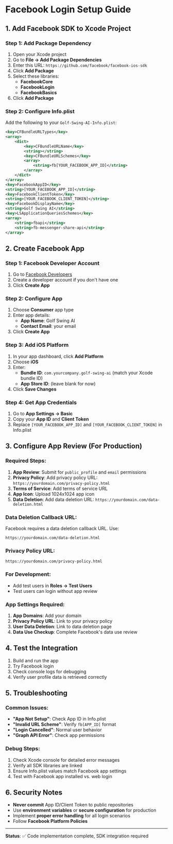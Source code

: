 # Facebook Login Setup Guide

## 1. Add Facebook SDK to Xcode Project

### Step 1: Add Package Dependency
1. Open your Xcode project
2. Go to **File → Add Package Dependencies**
3. Enter this URL: `https://github.com/facebook/facebook-ios-sdk`
4. Click **Add Package**
5. Select these libraries:
   - **FacebookCore**
   - **FacebookLogin** 
   - **FacebookBasics**
6. Click **Add Package**

### Step 2: Configure Info.plist
Add the following to your `Golf-Swing-AI-Info.plist`:

```xml
<key>CFBundleURLTypes</key>
<array>
    <dict>
        <key>CFBundleURLName</key>
        <string></string>
        <key>CFBundleURLSchemes</key>
        <array>
            <string>fb[YOUR_FACEBOOK_APP_ID]</string>
        </array>
    </dict>
</array>
<key>FacebookAppID</key>
<string>[YOUR_FACEBOOK_APP_ID]</string>
<key>FacebookClientToken</key>
<string>[YOUR_FACEBOOK_CLIENT_TOKEN]</string>
<key>FacebookDisplayName</key>
<string>Golf Swing AI</string>
<key>LSApplicationQueriesSchemes</key>
<array>
    <string>fbapi</string>
    <string>fb-messenger-share-api</string>
</array>
```

## 2. Create Facebook App

### Step 1: Facebook Developer Account
1. Go to [Facebook Developers](https://developers.facebook.com)
2. Create a developer account if you don't have one
3. Click **Create App**

### Step 2: Configure App
1. Choose **Consumer** app type
2. Enter app details:
   - **App Name**: Golf Swing AI
   - **Contact Email**: your email
3. Click **Create App**

### Step 3: Add iOS Platform
1. In your app dashboard, click **Add Platform**
2. Choose **iOS**
3. Enter:
   - **Bundle ID**: `com.yourcompany.golf-swing-ai` (match your Xcode bundle ID)
   - **App Store ID**: (leave blank for now)
4. Click **Save Changes**

### Step 4: Get App Credentials
1. Go to **App Settings → Basic**
2. Copy your **App ID** and **Client Token**
3. Replace `[YOUR_FACEBOOK_APP_ID]` and `[YOUR_FACEBOOK_CLIENT_TOKEN]` in Info.plist

## 3. Configure App Review (For Production)

### Required Steps:
1. **App Review**: Submit for `public_profile` and `email` permissions
2. **Privacy Policy**: Add privacy policy URL: `https://yourdomain.com/privacy-policy.html`
3. **Terms of Service**: Add terms of service URL
4. **App Icon**: Upload 1024x1024 app icon
5. **Data Deletion**: Add data deletion URL: `https://yourdomain.com/data-deletion.html`

### Data Deletion Callback URL:
Facebook requires a data deletion callback URL. Use:
```
https://yourdomain.com/data-deletion.html
```

### Privacy Policy URL:
```
https://yourdomain.com/privacy-policy.html
```

### For Development:
- Add test users in **Roles → Test Users**
- Test users can login without app review

### App Settings Required:
1. **App Domains**: Add your domain
2. **Privacy Policy URL**: Link to your privacy policy
3. **User Data Deletion**: Link to data deletion page
4. **Data Use Checkup**: Complete Facebook's data use review

## 4. Test the Integration

1. Build and run the app
2. Try Facebook login
3. Check console logs for debugging
4. Verify user profile data is retrieved correctly

## 5. Troubleshooting

### Common Issues:
- **"App Not Setup"**: Check App ID in Info.plist
- **"Invalid URL Scheme"**: Verify `fb[APP_ID]` format
- **"Login Cancelled"**: Normal user behavior
- **"Graph API Error"**: Check app permissions

### Debug Steps:
1. Check Xcode console for detailed error messages
2. Verify all SDK libraries are linked
3. Ensure Info.plist values match Facebook app settings
4. Test with Facebook app installed vs. web login

## 6. Security Notes

- **Never commit** App ID/Client Token to public repositories
- Use **environment variables** or **secure configuration** for production
- Implement **proper error handling** for all login scenarios
- Follow **Facebook Platform Policies**

---

**Status**: ✅ Code implementation complete, SDK integration required